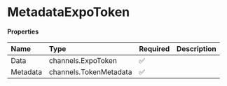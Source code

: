 # MetadataExpoToken

**Properties**

| Name     | Type                   | Required | Description |
| :------- | :--------------------- | :------- | :---------- |
| Data     | channels.ExpoToken     | ✅       |             |
| Metadata | channels.TokenMetadata | ✅       |             |
